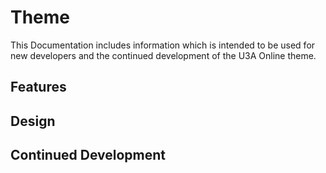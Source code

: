 # Theme
This Documentation includes information which is intended to be used for new developers and the continued development of the U3A Online theme.
## Features

## Design

## Continued Development
